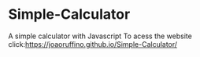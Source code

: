 # Simple-Calculator
A simple calculator with Javascript
To acess the website click:https://joaoruffino.github.io/Simple-Calculator/
